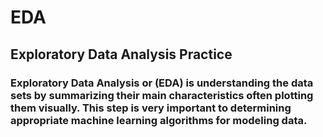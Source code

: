 # EDA
## Exploratory Data Analysis Practice

### Exploratory Data Analysis or (EDA) is understanding the data sets by summarizing their main characteristics often plotting them visually.  This step is very important to determining appropriate machine learning algorithms for modeling data.
